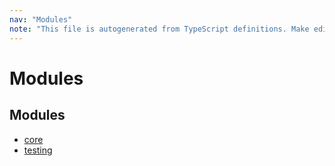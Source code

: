 ```yaml
---
nav: "Modules"
note: "This file is autogenerated from TypeScript definitions. Make edits to the comments in the TypeScript file and then run `make docs` to regenerate this file."
---
```

# Modules

## Modules

- [core](modules/core.md)
- [testing](modules/testing.md)
